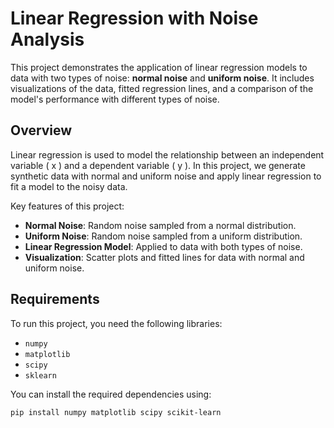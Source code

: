 # Linear Regression with Noise Analysis

This project demonstrates the application of linear regression models to data with two types of noise: **normal noise** and **uniform noise**. It includes visualizations of the data, fitted regression lines, and a comparison of the model's performance with different types of noise.

## Overview

Linear regression is used to model the relationship between an independent variable \( x \) and a dependent variable \( y \). In this project, we generate synthetic data with normal and uniform noise and apply linear regression to fit a model to the noisy data.

Key features of this project:
- **Normal Noise**: Random noise sampled from a normal distribution.
- **Uniform Noise**: Random noise sampled from a uniform distribution.
- **Linear Regression Model**: Applied to data with both types of noise.
- **Visualization**: Scatter plots and fitted lines for data with normal and uniform noise.

## Requirements

To run this project, you need the following libraries:

- `numpy`
- `matplotlib`
- `scipy`
- `sklearn`

You can install the required dependencies using:

```bash
pip install numpy matplotlib scipy scikit-learn
